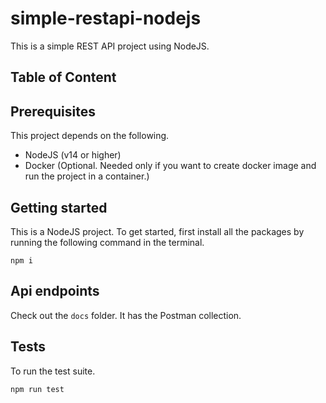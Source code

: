 # simple-restapi-nodejs
This is a simple REST API project using NodeJS.

## Table of Content


## Prerequisites

This project depends on the following.

* NodeJS (v14 or higher)
* Docker (Optional. Needed only if you want to create docker image and run the project in a container.)

## Getting started

This is a NodeJS project. To get started, first install all the packages by running the following command in the terminal.

```shell
npm i
```

## Api endpoints

Check out the `docs` folder. It has the Postman collection.

## Tests

To run the test suite.

```shell
npm run test
```